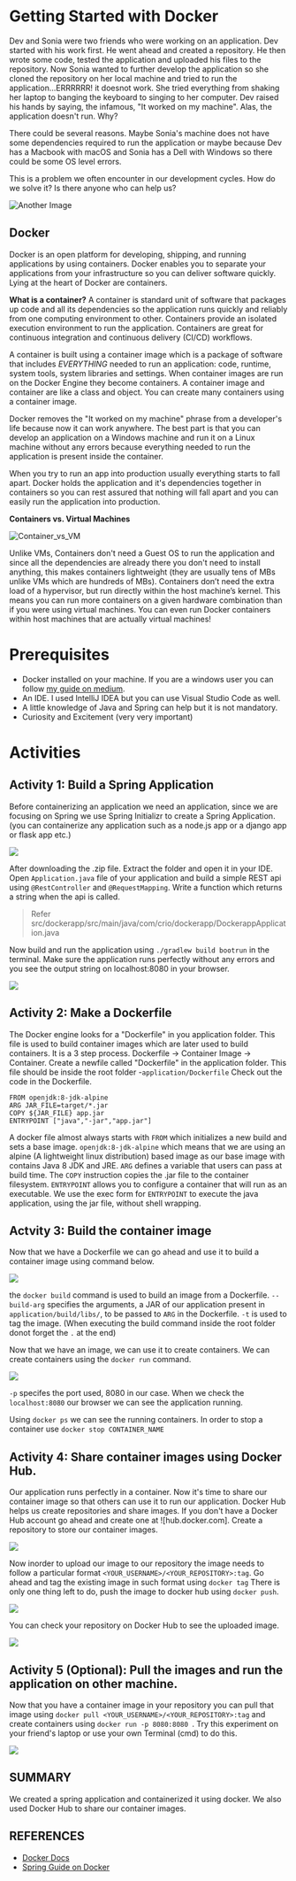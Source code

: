 # Getting Started with Docker

Dev and Sonia were two friends who were working on an application. Dev started with his work first. He went ahead and created a repository. He then wrote some code, tested the application and uploaded his files to the repository. Now Sonia wanted to further develop the application so she cloned the repository on her local machine and tried to run the application...ERRRRRR! it doesnot work. She tried everything from shaking her laptop to banging the keyboard to singing to her computer. Dev raised his hands by saying, the infamous, "It worked on my machine". Alas, the application doesn't run. Why?

There could be several reasons. Maybe Sonia's machine does not have some dependencies required to run the application or maybe because Dev has a Macbook with macOS and Sonia has a Dell with Windows so there could be some OS level errors.

This is a problem we often encounter in our development cycles. How do we solve it? Is there anyone who can help us?

![Another Image](https://github.com/raziiiuddin/Miscellaneous/blob/main/Dockerizing_a_Java_application/images/I%20can%20help%20you!.png)

## Docker
Docker is an open platform for developing, shipping, and running applications by using containers. Docker enables you to separate your applications from your infrastructure so you can deliver software quickly. Lying at the heart of Docker are containers.

**What is a container?**
A container is standard unit of software that packages up code and all its dependencies so the application runs quickly and reliably from one computing environment to other. Containers provide an isolated execution environment to run the application. Containers are great for continuous integration and continuous delivery (CI/CD) workflows.

A container is built using a container image which is a package of software that includes _EVERYTHING_ needed to run an application: code, runtime, system tools, system libraries and settings. When container images are run on the Docker Engine they become containers. A container image and container are like a class and object. You can create many containers using a container image. 

Docker removes the "It worked on my machine" phrase from a developer's life because now it can work anywhere. The best part is that you can develop an application on a Windows machine and run it on a Linux machine without any errors because everything needed to run the application is present inside the container.

When you try to run an app into production usually everything starts to fall apart. Docker holds the application and it's dependencies together in containers so you can rest assured that nothing will fall apart and you can easily run the application into production.

**Containers vs. Virtual Machines**

![Container_vs_VM](https://i2.wp.com/www.docker.com/blog/wp-content/uploads/Blog.-Are-containers-..VM-Image-1.png?fit=1600%2C680&ssl=1)

Unlike VMs, Containers don't need a Guest OS to run the application and since all the dependencies are already there you don't need to install anything, this makes containers lightweight (they are usually tens of MBs unlike VMs which are hundreds of MBs). Containers don’t need the extra load of a hypervisor, but run directly within the host machine’s kernel. This means you can run more containers on a given hardware combination than if you were using virtual machines. You can even run Docker containers within host machines that are actually virtual machines!


# Prerequisites
* Docker installed on your machine. If you are a windows user you can follow [my guide on medium](https://medium.com/@raziuddin033/docker-101-installation-on-windows-10-f979ecf1aedb). 
* An IDE. I used IntelliJ IDEA but you can use Visual Studio Code as well.
* A little knowledge of Java and Spring can help but it is not mandatory.
* Curiosity and Excitement (very very important)

# Activities
## Activity 1: Build a Spring Application
Before containerizing an application we need an application, since we are focusing on Spring we use Spring Initializr to create a Spring Application.(you can containerize any application such as a node.js app or a django app or flask app etc.)

![](https://github.com/raziiiuddin/Miscellaneous/blob/main/Dockerizing_a_Java_application/images/spring_initalizr.png)

After downloading the .zip file. Extract the folder and open it in your IDE.
Open `Application.java` file of your application and build a simple REST api using `@RestController` and `@RequestMapping`.
Write a function which returns a string when the api is called.

> Refer src/dockerapp/src/main/java/com/crio/dockerapp/DockerappApplication.java

Now build and run the application using `./gradlew build bootrun` in the terminal.
Make sure the application runs perfectly without any errors and you see the output string on localhost:8080 in your browser.

![](https://github.com/raziiiuddin/Miscellaneous/blob/main/Dockerizing_a_Java_application/images/application_running_in_browser.png)

## Activity 2: Make a Dockerfile
The Docker engine looks for a "Dockerfile" in you application folder. This file is used to build container images which are later used to build containers. It is a 3 step process. Dockerfile -> Container Image -> Container.
Create a newfile called "Dockerfile" in the application folder. This file should be inside the root folder -`application/Dockerfile`
Check out the code in the Dockerfile.
```
FROM openjdk:8-jdk-alpine
ARG JAR_FILE=target/*.jar
COPY ${JAR_FILE} app.jar
ENTRYPOINT ["java","-jar","app.jar"]
```

A docker file almost always starts with `FROM` which initializes a new build and sets a base image. `openjdk:8-jdk-alpine` which means that we are using an alpine (A lightweight linux distribution) based image as our base image with contains Java 8 JDK and JRE.
`ARG` defines a variable that users can pass at build time.
The `COPY` instruction copies the .jar file to the container filesystem.
`ENTRYPOINT` allows you to configure a container that will run as an executable. We use the exec form for `ENTRYPOINT` to execute the java application, using the jar file, without shell wrapping.

## Actvity 3: Build the container image
Now that we have a Dockerfile we can go ahead and use it to build a container image using command below.

![](https://github.com/raziiiuddin/Miscellaneous/blob/main/Dockerizing_a_Java_application/images/docker_build.png)

the `docker build` command is used to build an image from a Dockerfile.
`--build-arg` specifies the arguments, a JAR of our application present in `application/build/libs/`, to be passed to `ARG` in the Dockerfile.
`-t` is used to tag the image.
(When executing the build command inside the root folder donot forget the `.` at the end)

Now that we have an image, we can use it to create containers. We can create containers using the `docker run` command. 

![](https://github.com/raziiiuddin/Miscellaneous/blob/main/Dockerizing_a_Java_application/images/docker_run.png)

`-p` specifes the port used, 8080 in our case. 
When we check the `localhost:8080` our browser we can see the application running.

Using `docker ps` we can see the running containers. In order to stop a container use `docker stop CONTAINER_NAME`

## Activity 4: Share container images using Docker Hub.
Our application runs perfectly in a container. Now it's time to share our container image so that others can use it to run our application.
Docker Hub helps us create repositories and share images. If you don't have a Docker Hub account go ahead and create one at ![hub.docker.com].
Create a repository to store our container images. 

![](https://github.com/raziiiuddin/Miscellaneous/blob/main/Dockerizing_a_Java_application/images/create_a_docker_repository.png)

Now inorder to upload our image to our repository the image needs to follow a particular format `<YOUR_USERNAME>/<YOUR_REPOSITORY>:tag`.
Go ahead and tag the existing image in such format using `docker tag`
There is only one thing left to do, push the image to docker hub using `docker push`.

![](https://github.com/raziiiuddin/Miscellaneous/blob/main/Dockerizing_a_Java_application/images/docker_push.png)

You can check your repository on Docker Hub to see the uploaded image.

![](https://github.com/raziiiuddin/Miscellaneous/blob/main/Dockerizing_a_Java_application/images/container_in_docker_hub.png)

## Activity 5 (Optional): Pull the images and run the application on other machine.
Now that you have a container image in your repository you can pull that image using `docker pull <YOUR_USERNAME>/<YOUR_REPOSITORY>:tag` and create containers using `docker run -p 8080:8080 `.
Try this experiment on your friend's laptop or use your own Terminal (cmd) to do this.

![](https://github.com/raziiiuddin/Miscellaneous/blob/main/Dockerizing_a_Java_application/images/docker_pull.png)


## SUMMARY 
We created a spring application and containerized it using docker. We also used Docker Hub to share our container images. 

## REFERENCES 
* [Docker Docs](https://docs.docker.com/)
* [Spring Guide on Docker](https://spring.io/guides/gs/spring-boot-docker/)

